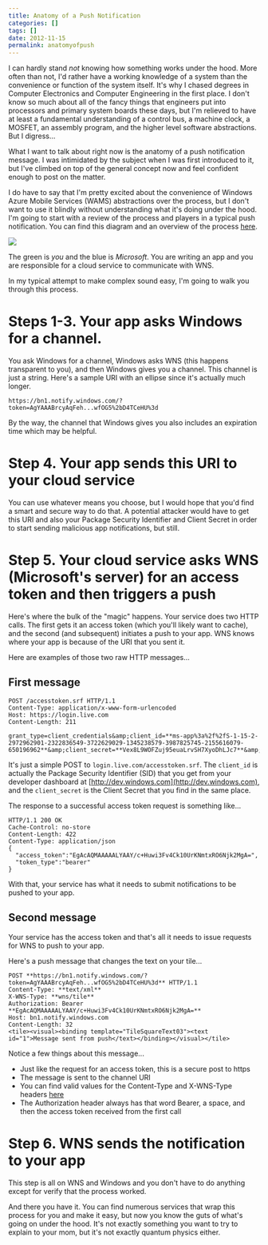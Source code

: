 ```yaml
---
title: Anatomy of a Push Notification
categories: []
tags: []
date: 2012-11-15
permalink: anatomyofpush
---
```


I can hardly stand _not_ knowing how something works under the hood. More often than not, I&#39;d rather have a working knowledge of a system than the convenience or function of the system itself. It&#39;s why I chased degrees in Computer Electronics and Computer Engineering in the first place. I don&#39;t know so much about all of the fancy things that engineers put into processors and primary system boards these days, but I&#39;m relieved to have at least a fundamental understanding of a control bus, a machine clock, a MOSFET, an assembly program, and the higher level software abstractions. But I digress...
<!-- xmore -->

What I want to talk about right now is the anatomy of a push notification message. I was intimidated by the subject when I was first introduced to it, but I&#39;ve climbed on top of the general concept now and feel confident enough to post on the matter.

I do have to say that I&#39;m pretty excited about the convenience of Windows Azure Mobile Services (WAMS) abstractions over the process, but I don&#39;t want to use it blindly without understanding what it&#39;s doing under the hood. I&#39;m going to start with a review of the process and players in a typical push notification. You can find this diagram and an overview of the process [here](http://msdn.microsoft.com/en-us/library/windows/apps/hh913756.aspx).

![](/files/anatomyofpush_01.png)

The green is _you_ and the blue is _Microsoft_. You are writing an app and you are responsible for a cloud service to communicate with WNS.

In my typical attempt to make complex sound easy, I&#39;m going to walk you through this process.

# Steps 1-3. Your app asks Windows for a channel.

You ask Windows for a channel, Windows asks WNS (this happens transparent to you), and then Windows gives you a channel. This channel is just a string. Here&#39;s a sample URI with an ellipse since it&#39;s actually much longer.

`https://bn1.notify.windows.com/?token=AgYAAABrcyAqFeh...wfOG5%2bD4TCeHU%3d`

By the way, the channel that Windows gives you also includes an expiration time which may be helpful.

# Step 4. Your app sends this URI to your cloud service

You can use whatever means you choose, but I would hope that you&#39;d find a smart and secure way to do that. A potential attacker would have to get this URI and also your Package Security Identifier and Client Secret in order to start sending malicious app notifications, but still.

# Step 5. Your cloud service asks WNS (Microsoft&#39;s server) for an access token and then triggers a push

Here&#39;s where the bulk of the "magic" happens. Your service does two HTTP calls. The first gets it an access token (which you&#39;ll likely want to cache), and the second (and subsequent) initiates a push to your app. WNS knows where your app is because of the URI that you sent it.

Here are examples of those two raw HTTP messages...

## First message

```
POST /accesstoken.srf HTTP/1.1
Content-Type: application/x-www-form-urlencoded
Host: https://login.live.com
Content-Length: 211

grant_type=client_credentials&amp;client_id=**ms-app%3a%2f%2fS-1-15-2-2972962901-2322836549-3722629029-1345238579-3987825745-2155616079-650196962**&amp;client_secret=**Vex8L9WOFZuj95euaLrvSH7XyoDhLJc7**&amp;scope=notify.windows.com
```

It&#39;s just a simple POST to `login.live.com/accesstoken.srf`. The `client_id` is actually the Package Security Identifier (SID) that you get from your developer dashboard at [http://dev.windows.com](http://dev.windows.com), and the `client_secret` is the Client Secret that you find in the same place.

The response to a successful access token request is something like...

```
HTTP/1.1 200 OK
Cache-Control: no-store
Content-Length: 422
Content-Type: application/json
{
  "access_token":"EgAcAQMAAAAALYAAY/c+Huwi3Fv4Ck10UrKNmtxRO6Njk2MgA=",
  "token_type":"bearer"
}
```

With that, your service has what it needs to submit notifications to be pushed to your app.

## Second message

Your service has the access token and that&#39;s all it needs to issue requests for WNS to push to your app.

Here&#39;s a push message that changes the text on your tile...
```
POST **https://bn1.notify.windows.com/?token=AgYAAABrcyAqFeh...wfOG5%2bD4TCeHU%3d** HTTP/1.1
Content-Type: **text/xml**
X-WNS-Type: **wns/tile**
Authorization: Bearer **EgAcAQMAAAAALYAAY/c+Huwi3Fv4Ck10UrKNmtxRO6Njk2MgA=**
Host: bn1.notify.windows.com
Content-Length: 32
<tile><visual><binding template="TileSquareText03"><text id="1">Message sent from push</text></binding></visual></tile>
```

Notice a few things about this message...

*   Just like the request for an access token, this is a secure post to https
*   The message is sent to the channel URI
*   You can find valid values for the Content-Type and X-WNS-Type headers [here](http://msdn.microsoft.com/en-us/library/windows/apps/hh465435.aspx)
*   The Authorization header always has that word Bearer, a space, and then the access token received from the first call

# Step 6. WNS sends the notification to your app

This step is all on WNS and Windows and you don&#39;t have to do anything except for verify that the process worked.

And there you have it. You can find numerous services that wrap this process for you and make it easy, but now you know the guts of what&#39;s going on under the hood. It&#39;s not exactly something you want to try to explain to your mom, but it&#39;s not exactly quantum physics either.